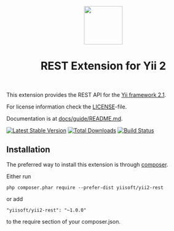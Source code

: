 <p align="center">
    <a href="https://github.com/yiisoft" target="_blank">
        <img src="https://avatars0.githubusercontent.com/u/993323" height="100px">
    </a>
    <h1 align="center">REST Extension for Yii 2</h1>
    <br>
</p>

This extension provides the REST API for the [Yii framework 2.1](http://www.yiiframework.com).

For license information check the [LICENSE](LICENSE.md)-file.

Documentation is at [docs/guide/README.md](docs/guide/README.md).

[![Latest Stable Version](https://poser.pugx.org/yiisoft/yii-rest/v/stable.png)](https://packagist.org/packages/yiisoft/yii-rest)
[![Total Downloads](https://poser.pugx.org/yiisoft/yii-rest/downloads.png)](https://packagist.org/packages/yiisoft/yii-rest)
[![Build Status](https://travis-ci.org/yiisoft/yii-rest.svg?branch=master)](https://travis-ci.org/yiisoft/yii-rest)


Installation
------------

The preferred way to install this extension is through [composer](http://getcomposer.org/download/).

Either run

```
php composer.phar require --prefer-dist yiisoft/yii2-rest
```

or add

```
"yiisoft/yii2-rest": "~1.0.0"
```

to the require section of your composer.json.
